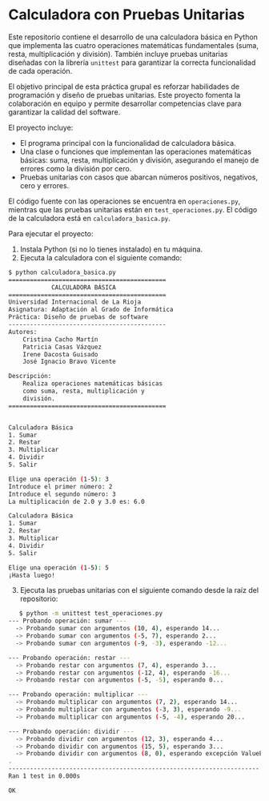 # Calculadora con Pruebas Unitarias

Este repositorio contiene el desarrollo de una calculadora básica en Python que implementa las cuatro operaciones matemáticas fundamentales (suma, resta, multiplicación y división). También incluye pruebas unitarias diseñadas con la librería `unittest` para garantizar la correcta funcionalidad de cada operación.

El objetivo principal de esta práctica grupal es reforzar habilidades de programación y diseño de pruebas unitarias. Este proyecto fomenta la colaboración en equipo y permite desarrollar competencias clave para garantizar la calidad del software.

El proyecto incluye:

- El programa principal con la funcionalidad de calculadora básica. 
- Una clase o funciones que implementan las operaciones matemáticas básicas: suma, resta, multiplicación y división, asegurando el manejo de errores como la división por cero.
- Pruebas unitarias con casos que abarcan números positivos, negativos, cero y errores.

El código fuente con las operaciones se encuentra en `operaciones.py`, mientras que las pruebas unitarias están en `test_operaciones.py`. El código de la calculadora está en `calculadora_basica.py`.

Para ejecutar el proyecto:

1. Instala Python (si no lo tienes instalado) en tu máquina.
2. Ejecuta la calculadora con el siguiente comando: 
```bash
$ python calculadora_basica.py
============================================
            CALCULADORA BÁSICA
============================================
Universidad Internacional de La Rioja
Asignatura: Adaptación al Grado de Informática
Práctica: Diseño de pruebas de software
--------------------------------------------
Autores:
    Cristina Cacho Martín
    Patricia Casas Vázquez
    Irene Dacosta Guisado
    José Ignacio Bravo Vicente

Descripción: 
    Realiza operaciones matemáticas básicas
    como suma, resta, multiplicación y
    división.
============================================


Calculadora Básica
1. Sumar
2. Restar
3. Multiplicar
4. Dividir
5. Salir

Elige una operación (1-5): 3
Introduce el primer número: 2
Introduce el segundo número: 3
La multiplicación de 2.0 y 3.0 es: 6.0

Calculadora Básica
1. Sumar
2. Restar
3. Multiplicar
4. Dividir
5. Salir

Elige una operación (1-5): 5
¡Hasta luego!
```

3. Ejecuta las pruebas unitarias con el siguiente comando desde la raíz del repositorio:
```bash
   $ python -m unittest test_operaciones.py
--- Probando operación: sumar ---
  -> Probando sumar con argumentos (10, 4), esperando 14...
  -> Probando sumar con argumentos (-5, 7), esperando 2...
  -> Probando sumar con argumentos (-9, -3), esperando -12...

--- Probando operación: restar ---
  -> Probando restar con argumentos (7, 4), esperando 3...
  -> Probando restar con argumentos (-12, 4), esperando -16...
  -> Probando restar con argumentos (-5, -5), esperando 0...

--- Probando operación: multiplicar ---
  -> Probando multiplicar con argumentos (7, 2), esperando 14...
  -> Probando multiplicar con argumentos (-3, 3), esperando -9...
  -> Probando multiplicar con argumentos (-5, -4), esperando 20...

--- Probando operación: dividir ---
  -> Probando dividir con argumentos (12, 3), esperando 4...
  -> Probando dividir con argumentos (15, 5), esperando 3...
  -> Probando dividir con argumentos (8, 0), esperando excepción ValueError...
.
----------------------------------------------------------------------
Ran 1 test in 0.000s

OK
```

